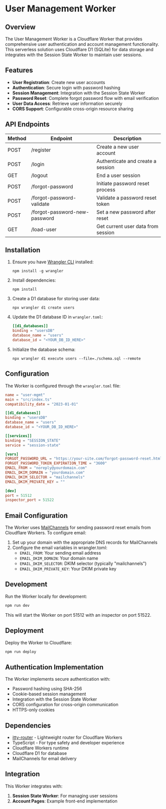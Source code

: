 # User Management Worker

## Overview

The User Management Worker is a Cloudflare Worker that provides comprehensive user authentication and account management functionality. This serverless solution uses Cloudflare D1 (SQLite) for data storage and integrates with the Session State Worker to maintain user sessions.

## Features

- **User Registration**: Create new user accounts
- **Authentication**: Secure login with password hashing
- **Session Management**: Integration with the Session State Worker
- **Password Reset**: Complete forgot password flow with email verification
- **User Data Access**: Retrieve user information securely
- **CORS Support**: Configurable cross-origin resource sharing

## API Endpoints

| Method | Endpoint                    | Description                               |
|--------|----------------------------|-------------------------------------------|
| POST   | /register                  | Create a new user account                  |
| POST   | /login                     | Authenticate and create a session          |
| GET    | /logout                    | End a user session                         |
| POST   | /forgot-password           | Initiate password reset process            |
| POST   | /forgot-password-validate  | Validate a password reset token            |
| POST   | /forgot-password-new-password | Set a new password after reset          |
| GET    | /load-user                  | Get current user data from session        |

## Installation

1. Ensure you have [Wrangler CLI](https://developers.cloudflare.com/workers/wrangler/) installed:
   ```
   npm install -g wrangler
   ```

2. Install dependencies:
   ```
   npm install
   ```

3. Create a D1 database for storing user data:
   ```
   npx wrangler d1 create users
   ```

4. Update the D1 database ID in `wrangler.toml`:
   ```toml
   [[d1_databases]]
   binding = "usersDB"
   database_name = "users"
   database_id = "<YOUR_DB_ID_HERE>"
   ```

5. Initialize the database schema:
   ```
   npx wrangler d1 execute users --file=./schema.sql --remote
   ```

## Configuration

The Worker is configured through the `wrangler.toml` file:

```toml
name = "user-mgmt"
main = "src/index.ts"
compatibility_date = "2023-01-01"

[[d1_databases]]
binding = "usersDB"
database_name = "users" 
database_id = "<YOUR_DB_ID_HERE>"

[[services]]
binding = "SESSION_STATE"
service = "session-state"

[vars]
FORGOT_PASSWORD_URL = "https://your-site.com/forgot-password-reset.html"
FORGOT_PASSWORD_TOKEN_EXPIRATION_TIME = "3600"
EMAIL_FROM = "noreply@yourdomain.com"
EMAIL_DKIM_DOMAIN = "yourdomain.com"
EMAIL_DKIM_SELECTOR = "mailchannels"
EMAIL_DKIM_PRIVATE_KEY = ""

[dev]
port = 51512
inspector_port = 51522
```

## Email Configuration

The Worker uses [MailChannels](https://mailchannels.com/) for sending password reset emails from Cloudflare Workers. To configure email:

1. Set up your domain with the appropriate DNS records for MailChannels
2. Configure the email variables in wrangler.toml:
   - `EMAIL_FROM`: Your sending email address
   - `EMAIL_DKIM_DOMAIN`: Your domain name
   - `EMAIL_DKIM_SELECTOR`: DKIM selector (typically "mailchannels")
   - `EMAIL_DKIM_PRIVATE_KEY`: Your DKIM private key

## Development

Run the Worker locally for development:

```bash
npm run dev
```

This will start the Worker on port 51512 with an inspector on port 51522.

## Deployment

Deploy the Worker to Cloudflare:

```bash
npm run deploy
```

## Authentication Implementation

The Worker implements secure authentication with:

- Password hashing using SHA-256
- Cookie-based session management
- Integration with the Session State Worker
- CORS configuration for cross-origin communication
- HTTPS-only cookies

## Dependencies

- [itty-router](https://github.com/kwhitley/itty-router) - Lightweight router for Cloudflare Workers
- TypeScript - For type safety and developer experience
- Cloudflare Workers runtime
- Cloudflare D1 for database
- MailChannels for email delivery

## Integration

This Worker integrates with:

1. **Session State Worker**: For managing user sessions
2. **Account Pages**: Example front-end implementation